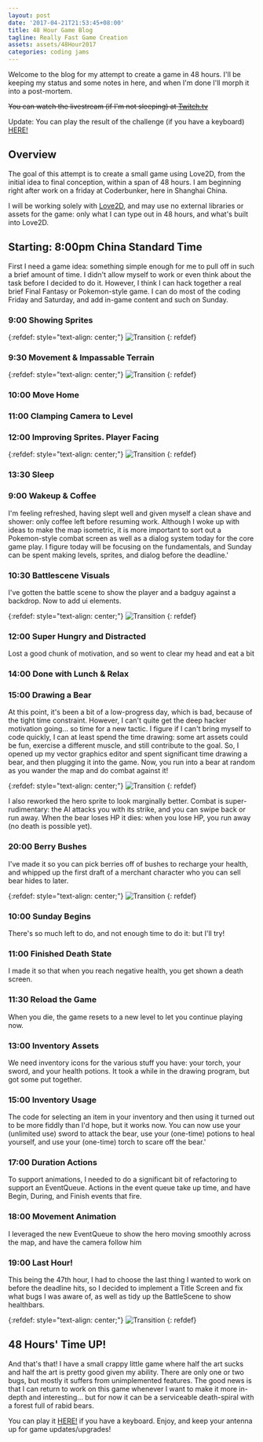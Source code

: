 ```yaml
---
layout: post
date: '2017-04-21T21:53:45+08:00'
title: 48 Hour Game Blog
tagline: Really Fast Game Creation
assets: assets/48Hour2017
categories: coding jams
---
```


Welcome to the blog for my attempt to create a game in 48 hours. I'll be keeping my status and some notes in here, and when I'm done I'll morph it into a post-mortem.

~~You can watch the livestream (if I'm not sleeping) at [Twitch.tv](https://www.twitch.tv/sewerbird)~~

Update: You can play the result of the challenge (if you have a keyboard) [HERE!](/scripts/48hour2017)

## Overview

The goal of this attempt is to create a small game using Love2D, from the initial idea to final conception, within a span of 48 hours. I am beginning right after work on a friday at Coderbunker, here in Shanghai China.

I will be working solely with [Love2D](love2d.org), and may use no external libraries or assets for the game: only what I can type out in 48 hours, and what's built into Love2D.

## Starting: 8:00pm China Standard Time

First I need a game idea: something simple enough for me to pull off in such a brief amount of time. I didn't allow myself to work or even think about the task before I decided to do it. However, I think I can hack together a real brief Final Fantasy or Pokemon-style game. I can do most of the coding Friday and Saturday, and add in-game content and such on Sunday.


### 9:00 Showing Sprites

{:refdef: style="text-align: center;"}
![Transition]({{site.url}}/{{page.assets}}/screen1.png)
{: refdef}

### 9:30 Movement & Impassable Terrain
{:refdef: style="text-align: center;"}
![Transition]({{site.url}}/{{page.assets}}/screen2.png)
{: refdef}

### 10:00 Move Home

### 11:00 Clamping Camera to Level

### 12:00 Improving Sprites. Player Facing

{:refdef: style="text-align: center;"}
![Transition]({{site.url}}/{{page.assets}}/screen3.png)
{: refdef}


### 13:30 Sleep

### 9:00 Wakeup & Coffee

I'm feeling refreshed, having slept well and given myself a clean shave and shower: only coffee left before resuming work. Although I woke up with ideas to make the map isometric, it is more important to sort out a Pokemon-style combat screen as well as a dialog system today for the core game play. I figure today will be focusing on the fundamentals, and Sunday can be spent making levels, sprites, and dialog before the deadline.'

### 10:30 Battlescene Visuals

I've gotten the battle scene to show the player and a badguy against a backdrop. Now to add ui elements.

{:refdef: style="text-align: center;"}
![Transition]({{site.url}}/{{page.assets}}/screen4.png)
{: refdef}

### 12:00 Super Hungry and Distracted

Lost a good chunk of motivation, and so went to clear my head and eat a bit

### 14:00 Done with Lunch & Relax

### 15:00 Drawing a Bear

At this point, it's been a bit of a low-progress day, which is bad, because of the tight time constraint. However, I can't quite get the deep hacker motivation going... so time for a new tactic. I figure if I can't bring myself to code quickly, I can at least spend the time drawing: some art assets could be fun, exercise a different muscle, and still contribute to the goal. So, I opened up my vector graphics editor and spent significant time drawing a bear, and then plugging it into the game. Now, you run into a bear at random as you wander the map and do combat against it!

{:refdef: style="text-align: center;"}
![Transition]({{site.url}}/{{page.assets}}/screen5.png)
{: refdef}

I also reworked the hero sprite to look marginally better. Combat is super-rudimentary: the AI attacks you with its strike, and you can swipe back or run away. When the bear loses HP it dies: when you lose HP, you run away (no death is possible yet).

### 20:00 Berry Bushes

I've made it so you can pick berries off of bushes to recharge your health, and whipped up the first draft of a merchant character who you can sell bear hides to later.

{:refdef: style="text-align: center;"}
![Transition]({{site.url}}/{{page.assets}}/screen6.png)
{: refdef}

### 10:00 Sunday Begins

There's so much left to do, and not enough time to do it: but I'll try!

### 11:00 Finished Death State

I made it so that when you reach negative health, you get shown a death screen.

### 11:30 Reload the Game

When you die, the game resets to a new level to let you continue playing now.

### 13:00 Inventory Assets

We need inventory icons for the various stuff you have: your torch, your sword, and your health potions. It took a while in the drawing program, but got some put together.

### 15:00 Inventory Usage

The code for selecting an item in your inventory and then using it turned out to be more fiddly than I'd hope, but it works now. You can now use your (unlimited use) sword to attack the bear, use your (one-time) potions to heal yourself, and use your (one-time) torch to scare off the bear.'

### 17:00 Duration Actions

To support animations, I needed to do a significant bit of refactoring to support an EventQueue. Actions in the event queue take up time, and have Begin, During, and Finish events that fire.

### 18:00 Movement Animation

I leveraged the new EventQueue to show the hero moving smoothly across the map, and have the camera follow him

### 19:00 Last Hour!

This being the 47th hour, I had to choose the last thing I wanted to work on before the deadline hits, so I decided to implement a Title Screen and fix what bugs I was aware of, as well as tidy up the BattleScene to show healthbars.

{:refdef: style="text-align: center;"}
![Transition]({{site.url}}/{{page.assets}}/screen7.png)
{: refdef}

## 48 Hours' Time UP!

And that's that! I have a small crappy little game where half the art sucks and half the art is pretty good given my ability. There are only one or two bugs, but mostly it suffers from unimplemented features. The good news is that I can return to work on this game whenever I want to make it more in-depth and interesting... but for now it can be a serviceable death-spiral with a forest full of rabid bears.


You can play it [HERE!](/scripts/48hour2017) if you have a keyboard. Enjoy, and keep your antenna up for game updates/upgrades!


